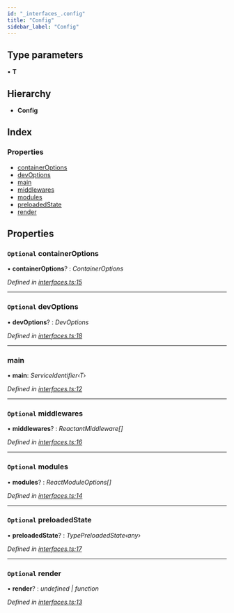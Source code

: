```yaml
---
id: "_interfaces_.config"
title: "Config"
sidebar_label: "Config"
---
```


## Type parameters

▪ **T**

## Hierarchy

* **Config**

## Index

### Properties

* [containerOptions](_interfaces_.config.md#optional-containeroptions)
* [devOptions](_interfaces_.config.md#optional-devoptions)
* [main](_interfaces_.config.md#main)
* [middlewares](_interfaces_.config.md#optional-middlewares)
* [modules](_interfaces_.config.md#optional-modules)
* [preloadedState](_interfaces_.config.md#optional-preloadedstate)
* [render](_interfaces_.config.md#optional-render)

## Properties

### `Optional` containerOptions

• **containerOptions**? : *ContainerOptions*

*Defined in [interfaces.ts:15](https://github.com/unadlib/reactant/blob/d78fe4b/packages/reactant/src/interfaces.ts#L15)*

___

### `Optional` devOptions

• **devOptions**? : *DevOptions*

*Defined in [interfaces.ts:18](https://github.com/unadlib/reactant/blob/d78fe4b/packages/reactant/src/interfaces.ts#L18)*

___

###  main

• **main**: *ServiceIdentifier‹T›*

*Defined in [interfaces.ts:12](https://github.com/unadlib/reactant/blob/d78fe4b/packages/reactant/src/interfaces.ts#L12)*

___

### `Optional` middlewares

• **middlewares**? : *ReactantMiddleware[]*

*Defined in [interfaces.ts:16](https://github.com/unadlib/reactant/blob/d78fe4b/packages/reactant/src/interfaces.ts#L16)*

___

### `Optional` modules

• **modules**? : *ReactModuleOptions[]*

*Defined in [interfaces.ts:14](https://github.com/unadlib/reactant/blob/d78fe4b/packages/reactant/src/interfaces.ts#L14)*

___

### `Optional` preloadedState

• **preloadedState**? : *TypePreloadedState‹any›*

*Defined in [interfaces.ts:17](https://github.com/unadlib/reactant/blob/d78fe4b/packages/reactant/src/interfaces.ts#L17)*

___

### `Optional` render

• **render**? : *undefined | function*

*Defined in [interfaces.ts:13](https://github.com/unadlib/reactant/blob/d78fe4b/packages/reactant/src/interfaces.ts#L13)*
